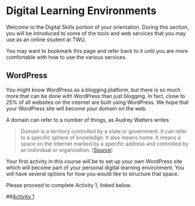 # Digital Learning Environments

Welcome to the Digital Skills portion of your orientation. During this section, you will be introduced to some of the tools and web services that you may use as an online student at TWU.

You may want to bookmark this page and refer back to it until you are more comfortable with how to use the various services.

## WordPress

You might know WordPress as a blogging platform, but there is so much more that can be done with WordPress than just blogging. In fact, close to 25% of all websites on the internet are built using WordPress. We hope that your WordPress site will become your _domain_ on the web.

A domain can refer to a number of things, as Audrey Watters writes

> _Domain_ is a territory controlled by a state or government. It can refer to a specific sphere of knowledge. It also means home. It means a space on the Internet marked by a specific address and controlled by an individual or organization. \[[Source](http://reclaim.hackeducation.com/)\]

Your first activity in this course will be to set up your own WordPress site which will become part of your personal digital learning environment. You will have several options for how you would like to structure that space.

Please proceed to complete Activity 1, linked below.

##[Activity 1](/activity-1.md)

